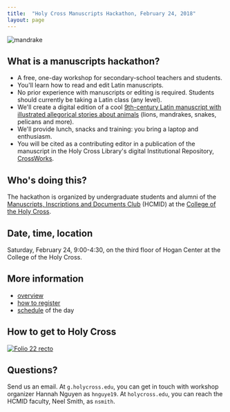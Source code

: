 ```yaml
---
title:  "Holy Cross Manuscripts Hackathon, February 24, 2018"
layout: page
---
```




![mandrake](http://www.homermultitext.org/iipsrv?OBJ=IIP,1.0&FIF=/project/homer/pyramidal/deepzoom/ecod/bern318imgs/v1/bern318_019r.tif&RGN=0.1632,0.4317,0.4943,0.08636&wID=600&CVT=JPEG)


## What is a manuscripts hackathon?

-   A free, one-day workshop for secondary-school teachers and students.
-   You'll learn how to read and edit Latin manuscripts.
-   No prior experience with manuscripts or editing is required. Students should currently be taking a Latin class (any level).
-   We'll create a digital edition of a cool [9th-century Latin  manuscript with illustrated allegorical stories about animals](thumbs) (lions, mandrakes, snakes, pelicans and more).
-   We'll provide lunch, snacks and training: you bring a laptop and enthusiasm.
-   You will be cited as a contributing editor in a publication of the manuscript in the Holy Cross Library's digital Institutional Repository, [CrossWorks](http://crossworks.holycross.edu/).


## Who's doing this?

The hackathon is organized by undergraduate students and alumni of the [Manuscripts, Inscriptions and Documents Club](http://hcmid.github.io/) (HCMID) at the [College of the Holy Cross](https://www.holycross.edu/).

## Date, time, location

Saturday, February 24, 9:00-4:30, on the third floor of Hogan Center at the College of the Holy Cross.


## More information

-   [overview](overview)
-   [how to register](registration)
-   [schedule](schedule) of the day


##  How to get to Holy Cross

[![Folio 22 recto](http://www.homermultitext.org/iipsrv?OBJ=IIP,1.0&FIF=/project/homer/pyramidal/deepzoom/ecod/bern318imgs/v1/bern318_022r.tif&RGN=0.1041,0.3373,0.5885,0.3833&wID=300&CVT=JPEG)](https://www.holycross.edu/visitors)


## Questions?

Send us an email.  At `g.holycross.edu`, you can get in touch with workshop organizer Hannah Nguyen as `hnguye19`.  At `holycross.edu`, you can reach the HCMID faculty, Neel Smith, as `nsmith`.
